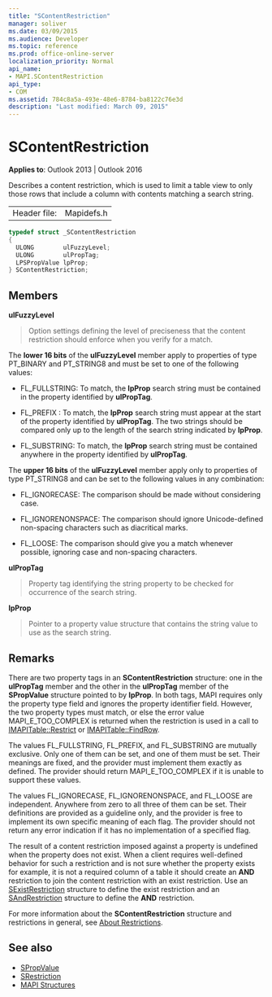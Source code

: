 ```yaml
---
title: "SContentRestriction"
manager: soliver
ms.date: 03/09/2015
ms.audience: Developer
ms.topic: reference
ms.prod: office-online-server
localization_priority: Normal
api_name:
- MAPI.SContentRestriction
api_type:
- COM
ms.assetid: 784c8a5a-493e-48e6-8784-ba8122c76e3d
description: "Last modified: March 09, 2015"
---
```


# SContentRestriction
 
**Applies to**: Outlook 2013 | Outlook 2016 
  
Describes a content restriction, which is used to limit a table view to only those rows that include a column with contents matching a search string. 
  
|||
|:-----|:-----|
|Header file:  <br/> |Mapidefs.h  <br/> |
   
```cpp
typedef struct _SContentRestriction
{
  ULONG        ulFuzzyLevel;
  ULONG        ulPropTag;
  LPSPropValue lpProp;
} SContentRestriction;

```

## Members

**ulFuzzyLevel**
  
> Option settings defining the level of preciseness that the content restriction should enforce when you verify for a match.
    
   The **lower 16 bits** of the **ulFuzzyLevel** member apply to properties of type PT_BINARY and PT_STRING8 and must be set to one of the following values: 
    
   - FL_FULLSTRING: To match, the **lpProp** search string must be contained in the property identified by **ulPropTag**.
        
   - FL_PREFIX : To match, the **lpProp** search string must appear at the start of the property identified by **ulPropTag**. The two strings should be compared only up to the length of the search string indicated by **lpProp**. 
        
   - FL_SUBSTRING: To match, the **lpProp** search string must be contained anywhere in the property identified by **ulPropTag**. 
        
   The **upper 16 bits** of the **ulFuzzyLevel** member apply only to properties of type PT_STRING8 and can be set to the following values in any combination: 
        
   - FL_IGNORECASE: The comparison should be made without considering case. 
        
   - FL_IGNORENONSPACE: The comparison should ignore Unicode-defined non-spacing characters such as diacritical marks. 
        
   - FL_LOOSE: The comparison should give you a match whenever possible, ignoring case and non-spacing characters. 
    
**ulPropTag**
  
> Property tag identifying the string property to be checked for occurrence of the search string. 
    
**lpProp**
  
> Pointer to a property value structure that contains the string value to use as the search string.
    
## Remarks

There are two property tags in an **SContentRestriction** structure: one in the **ulPropTag** member and the other in the **ulPropTag** member of the **SPropValue** structure pointed to by **lpProp**. In both tags, MAPI requires only the property type field and ignores the property identifier field. However, the two property types must match, or else the error value MAPI_E_TOO_COMPLEX is returned when the restriction is used in a call to [IMAPITable::Restrict](imapitable-restrict.md) or [IMAPITable::FindRow](imapitable-findrow.md). 
  
The values FL_FULLSTRING, FL_PREFIX, and FL_SUBSTRING are mutually exclusive. Only one of them can be set, and one of them must be set. Their meanings are fixed, and the provider must implement them exactly as defined. The provider should return MAPI_E_TOO_COMPLEX if it is unable to support these values. 
  
The values FL_IGNORECASE, FL_IGNORENONSPACE, and FL_LOOSE are independent. Anywhere from zero to all three of them can be set. Their definitions are provided as a guideline only, and the provider is free to implement its own specific meaning of each flag. The provider should not return any error indication if it has no implementation of a specified flag. 
  
The result of a content restriction imposed against a property is undefined when the property does not exist. When a client requires well-defined behavior for such a restriction and is not sure whether the property exists for example, it is not a required column of a table it should create an **AND** restriction to join the content restriction with an exist restriction. Use an [SExistRestriction](sexistrestriction.md) structure to define the exist restriction and an [SAndRestriction](sandrestriction.md) structure to define the **AND** restriction. 
  
For more information about the **SContentRestriction** structure and restrictions in general, see [About Restrictions](about-restrictions.md).
  
## See also

- [SPropValue](spropvalue.md)
- [SRestriction](srestriction.md)
- [MAPI Structures](mapi-structures.md)

